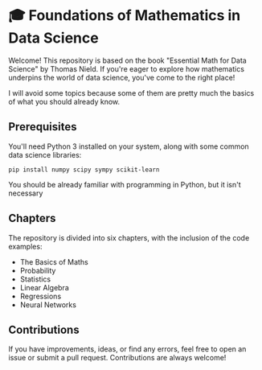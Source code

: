 # 🎓 Foundations of Mathematics in Data Science
Welcome! This repository is based on the book "Essential Math for Data Science" by Thomas Nield. If you're eager to explore how mathematics underpins the world of data science, you've come to the right place! 

I will avoid some topics because some of them are pretty much the basics of what you should already know.

## Prerequisites
You'll need Python 3 installed on your system, along with some common data science libraries:
```
pip install numpy scipy sympy scikit-learn
```
You should be already familiar with programming in Python, but it isn't necessary
## Chapters
The repository is divided into six chapters, with the inclusion of the code examples:
* The Basics of Maths
* Probability
* Statistics
* Linear Algebra
* Regressions
* Neural Networks
## Contributions
If you have improvements, ideas, or find any errors, feel free to open an issue or submit a pull request. Contributions are always welcome!

